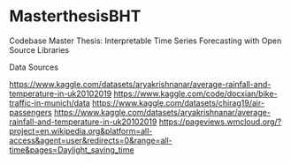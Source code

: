 # MasterthesisBHT
Codebase Master Thesis: Interpretable Time Series Forecasting with Open Source Libraries 

Data Sources

https://www.kaggle.com/datasets/aryakrishnanar/average-rainfall-and-temperature-in-uk20102019
https://www.kaggle.com/code/docxian/bike-traffic-in-munich/data
https://www.kaggle.com/datasets/chirag19/air-passengers
https://www.kaggle.com/datasets/aryakrishnanar/average-rainfall-and-temperature-in-uk20102019
https://pageviews.wmcloud.org/?project=en.wikipedia.org&platform=all-access&agent=user&redirects=0&range=all-time&pages=Daylight_saving_time
